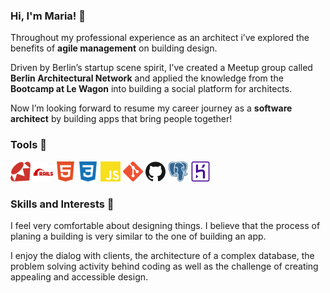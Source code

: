### Hi, I'm Maria! 👋 

Throughout my professional experience as an architect i’ve explored the benefits of **agile management** on building design. 

Driven by Berlin’s startup scene spirit, I’ve created a Meetup group called **Berlin Architectural Network** and applied the knowledge from the **Bootcamp at Le Wagon** into building a social platform for architects.

Now I’m looking forward to resume my career journey as a **software architect** by building apps that bring people together!

### Tools 🔨 

<div display="flex">
	<img height="32" width="32" src="https://raw.githubusercontent.com/MariaBraganca/MariaBraganca/master/images/ruby.svg" />
	<img height="32" width="32" src="https://raw.githubusercontent.com/MariaBraganca/MariaBraganca/master/images/rubyonrails.svg" />	
	<img height="32" width="32" src="https://raw.githubusercontent.com/MariaBraganca/MariaBraganca/master/images/html5.svg" />
	<img height="32" width="32" src="https://raw.githubusercontent.com/MariaBraganca/MariaBraganca/master/images/css3.svg" />
	<img height="32" width="32" src="https://raw.githubusercontent.com/MariaBraganca/MariaBraganca/master/images/javascript.svg" />
	<img height="32" width="32" src="https://raw.githubusercontent.com/MariaBraganca/MariaBraganca/master/images/git.svg" />
	<img height="32" width="32" src="https://raw.githubusercontent.com/MariaBraganca/MariaBraganca/master/images/github.svg" />
	<img height="32" width="32" src="https://raw.githubusercontent.com/MariaBraganca/MariaBraganca/master/images/postgresql.svg" />
	<img height="32" width="32" src="https://raw.githubusercontent.com/MariaBraganca/MariaBraganca/master/images/heroku.svg" />
</div>

### Skills and Interests 🧠

I feel very comfortable about designing things. I believe that the process of planing a building is very similar to the one of building an app. 

I enjoy the dialog with clients, the architecture of a complex database, the problem solving activity behind coding as well as the challenge of creating appealing and accessible design.

<!--
**MariaBraganca/MariaBraganca** is a ✨ _special_ ✨ repository because its `README.md` (this file) appears on your GitHub profile.

Here are some ideas to get you started:

- 🔭 I’m currently working on ...
- 🌱 I’m currently learning ...
- 👯 I’m looking to collaborate on ...
- 🤔 I’m looking for help with ...
- 💬 Ask me about ...
- 📫 How to reach me: ...
- 😄 Pronouns: ...
- ⚡ Fun fact: ...
-->
